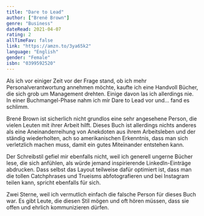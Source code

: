 ```yaml
---
title: "Dare to Lead"
author: ["Brené Brown"]
genre: "Business"
dateRead: 2021-04-07
rating: 2
allTimeFav: false
link: "https://amzn.to/3ya65k2"
language: "English"
gender: "Female"
isbn: "0399592520"
---
```


Als ich vor einiger Zeit vor der Frage stand, ob ich mehr Personalverantwortung annehmen möchte, kaufte ich eine Handvoll Bücher, die sich grob um Management drehten. Einige davon las ich allerdings nie. In einer Buchmangel-Phase nahm ich mir Dare to Lead vor und… fand es schlimm.

Brené Brown ist sicherlich nicht grundlos eine sehr angesehene Person, die vielen Leuten mit ihrer Arbeit hilft. Dieses Buch ist allerdings nichts anderes als eine Aneinanderreihung von Anekdoten aus ihrem Arbeitsleben und der ständig wiederholten, ach so amerikanischen Erkenntnis, dass man sich verletzlich machen muss, damit ein gutes Miteinander entstehen kann.

Der Schreibstil gefiel mir ebenfalls nicht, weil ich generell ungerne Bücher lese, die sich anfühlen, als würde jemand inspirierende LinkedIn-Einträge abdrucken. Dass selbst das Layout teilweise dafür optimiert ist, dass man die tollen Catchphrases und Trueisms abfotografieren und bei Instagram teilen kann, spricht ebenfalls für sich.

Zwei Sterne, weil ich vermutlich einfach die falsche Person für dieses Buch war. Es gibt Leute, die diesen Stil mögen und oft hören müssen, dass sie offen und ehrlich kommunizieren dürfen.
